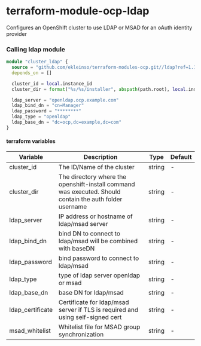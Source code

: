 # terraform-module-ocp-ldap
Configures an OpenShift cluster to use LDAP or MSAD for an oAuth identity provider

### Calling ldap module
```terraform
module "cluster_ldap" {
  source = "github.com/ekleinso/terraform-modules-ocp.git//ldap?ref=1.1"
  depends_on = []

  cluster_id = local.instance_id
  cluster_dir = format("%s/%s/installer", abspath(path.root), local.instance_id)

  ldap_server = "openldap.ocp.example.com"
  ldap_bind_dn = "cn=Manager"
  ldap_password = "********"
  ldap_type = "openldap"
  ldap_base_dn = "dc=ocp,dc=example,dc=com"
}
```

#### terraform variables

| Variable                         | Description                                                  | Type   | Default |
| -------------------------------- | ------------------------------------------------------------ | ------ | ------- |
| cluster_id      | The ID/Name of the cluster                                       | string | - |
| cluster_dir     | The directory where the openshift-install command was executed. Should contain the auth folder username        | string | - |
| ldap_server     | IP address or hostname of ldap/msad server | string | - |
| ldap_bind_dn    | bind DN to connect to ldap/msad will be combined with baseDN | string | - |
| ldap_password   | bind password to connect to ldap/msad | string | - |
| ldap_type       | type of ldap server openldap or msad    | string | - |
| ldap_base_dn    | base DN for ldap/msad | string | - |
| ldap_certificate  | Certificate for ldap/msad server if TLS is required and using self-signed cert | string | - |
| msad_whitelist  | Whitelist file for MSAD group synchronization | string | - |
